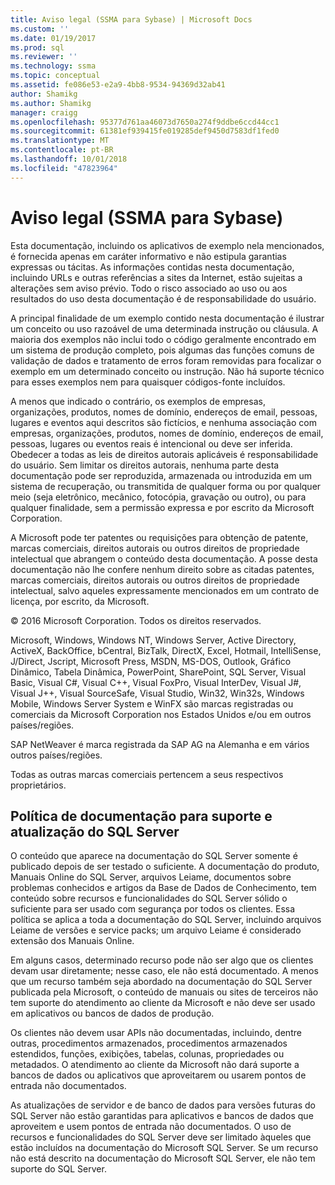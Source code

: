 ```yaml
---
title: Aviso legal (SSMA para Sybase) | Microsoft Docs
ms.custom: ''
ms.date: 01/19/2017
ms.prod: sql
ms.reviewer: ''
ms.technology: ssma
ms.topic: conceptual
ms.assetid: fe086e53-e2a9-4bb8-9534-94369d32ab41
author: Shamikg
ms.author: Shamikg
manager: craigg
ms.openlocfilehash: 95377d761aa46073d7650a274f9ddbe6ccd44cc1
ms.sourcegitcommit: 61381ef939415fe019285def9450d7583df1fed0
ms.translationtype: MT
ms.contentlocale: pt-BR
ms.lasthandoff: 10/01/2018
ms.locfileid: "47823964"
---
```

# <a name="legal-notice-ssma-for-sybase"></a>Aviso legal (SSMA para Sybase)
Esta documentação, incluindo os aplicativos de exemplo nela mencionados, é fornecida apenas em caráter informativo e não estipula garantias expressas ou tácitas. As informações contidas nesta documentação, incluindo URLs e outras referências a sites da Internet, estão sujeitas a alterações sem aviso prévio. Todo o risco associado ao uso ou aos resultados do uso desta documentação é de responsabilidade do usuário.  
  
A principal finalidade de um exemplo contido nesta documentação é ilustrar um conceito ou uso razoável de uma determinada instrução ou cláusula. A maioria dos exemplos não inclui todo o código geralmente encontrado em um sistema de produção completo, pois algumas das funções comuns de validação de dados e tratamento de erros foram removidas para focalizar o exemplo em um determinado conceito ou instrução. Não há suporte técnico para esses exemplos nem para quaisquer códigos-fonte incluídos.  
  
A menos que indicado o contrário, os exemplos de empresas, organizações, produtos, nomes de domínio, endereços de email, pessoas, lugares e eventos aqui descritos são fictícios, e nenhuma associação com empresas, organizações, produtos, nomes de domínio, endereços de email, pessoas, lugares ou eventos reais é intencional ou deve ser inferida. Obedecer a todas as leis de direitos autorais aplicáveis é responsabilidade do usuário. Sem limitar os direitos autorais, nenhuma parte desta documentação pode ser reproduzida, armazenada ou introduzida em um sistema de recuperação, ou transmitida de qualquer forma ou por qualquer meio (seja eletrônico, mecânico, fotocópia, gravação ou outro), ou para qualquer finalidade, sem a permissão expressa e por escrito da Microsoft Corporation.  
  
A Microsoft pode ter patentes ou requisições para obtenção de patente, marcas comerciais, direitos autorais ou outros direitos de propriedade intelectual que abrangem o conteúdo desta documentação. A posse desta documentação não lhe confere nenhum direito sobre as citadas patentes, marcas comerciais, direitos autorais ou outros direitos de propriedade intelectual, salvo aqueles expressamente mencionados em um contrato de licença, por escrito, da Microsoft.  
  
© 2016 Microsoft Corporation. Todos os direitos reservados.  
  
Microsoft, Windows, Windows NT, Windows Server, Active Directory, ActiveX, BackOffice, bCentral, BizTalk, DirectX, Excel, Hotmail, IntelliSense, J/Direct, Jscript, Microsoft Press, MSDN, MS-DOS, Outlook, Gráfico Dinâmico, Tabela Dinâmica, PowerPoint, SharePoint, SQL Server, Visual Basic, Visual C#, Visual C++, Visual FoxPro, Visual InterDev, Visual J#, Visual J++, Visual SourceSafe, Visual Studio, Win32, Win32s, Windows Mobile, Windows Server System e WinFX são marcas registradas ou comerciais da Microsoft Corporation nos Estados Unidos e/ou em outros países/regiões.  
  
SAP NetWeaver é marca registrada da SAP AG na Alemanha e em vários outros países/regiões.  
  
Todas as outras marcas comerciais pertencem a seus respectivos proprietários.  
  
## <a name="documentation-policy-for-sql-server-support-and-upgrade"></a>Política de documentação para suporte e atualização do SQL Server  
O conteúdo que aparece na documentação do SQL Server somente é publicado depois de ser testado o suficiente. A documentação do produto, Manuais Online do SQL Server, arquivos Leiame, documentos sobre problemas conhecidos e artigos da Base de Dados de Conhecimento, tem conteúdo sobre recursos e funcionalidades do SQL Server sólido o suficiente para ser usado com segurança por todos os clientes. Essa política se aplica a toda a documentação do SQL Server, incluindo arquivos Leiame de versões e service packs; um arquivo Leiame é considerado extensão dos Manuais Online.  
  
Em alguns casos, determinado recurso pode não ser algo que os clientes devam usar diretamente; nesse caso, ele não está documentado. A menos que um recurso também seja abordado na documentação do SQL Server publicada pela Microsoft, o conteúdo de manuais ou sites de terceiros não tem suporte do atendimento ao cliente da Microsoft e não deve ser usado em aplicativos ou bancos de dados de produção.  
  
Os clientes não devem usar APIs não documentadas, incluindo, dentre outras, procedimentos armazenados, procedimentos armazenados estendidos, funções, exibições, tabelas, colunas, propriedades ou metadados. O atendimento ao cliente da Microsoft não dará suporte a bancos de dados ou aplicativos que aproveitarem ou usarem pontos de entrada não documentados.  
  
As atualizações de servidor e de banco de dados para versões futuras do SQL Server não estão garantidas para aplicativos e bancos de dados que aproveitem e usem pontos de entrada não documentados. O uso de recursos e funcionalidades do SQL Server deve ser limitado àqueles que estão incluídos na documentação do Microsoft SQL Server. Se um recurso não está descrito na documentação do Microsoft SQL Server, ele não tem suporte do SQL Server.  
  
